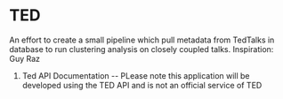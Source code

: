 # TED
An effort to create a small pipeline which pull metadata from TedTalks in database to run clustering analysis on closely coupled talks. Inspiration: Guy Raz

1. Ted API Documentation -- PLease note this application will be developed using the TED API and is not an official service of TED
